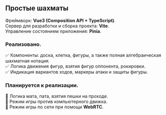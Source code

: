 ## Простые шахматы
Фреймворк: **Vue3 (Composition API + TypeScript)**.  
Сервер для разработки и сборка проекта: **Vite**.  
Управление состоянием приложения: **Pinia**.

### Реализовано.
✅ Компоненты: доска, клетка, фигуры, а также полная алгебраическая шахматная нотация.  
✅ Логика движения фигур, взятия фигур оппонента, рокировки.  
✅ Индикация вариантов ходов, маркеры атаки и защиты фигуры.   

### Планируется к реализации.
🔲 Логика мата, пата, взятия пешки на проходе.  
🔲 Режим игры против компьютерного движка.  
🔲 Режим игры по сети при помощи **WebRTC**.  
